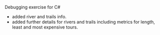 Debugging exercise for C#
- added river and trails info.
- added further details for rivers and trails including metrics for length, least and most expensive tours.

